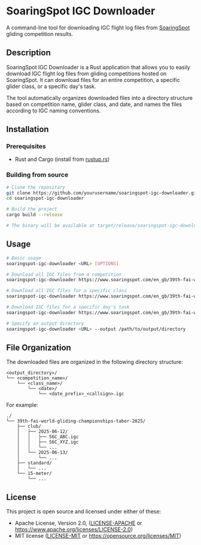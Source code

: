# SoaringSpot IGC Downloader

A command-line tool for downloading IGC flight log files from [SoaringSpot](https://www.soaringspot.com/) gliding competition results.

## Description

SoaringSpot IGC Downloader is a Rust application that allows you to easily download IGC flight log files from gliding competitions hosted on SoaringSpot. It can download files for an entire competition, a specific glider class, or a specific day's task.

The tool automatically organizes downloaded files into a directory structure based on competition name, glider class, and date, and names the files according to IGC naming conventions.

## Installation

### Prerequisites

- Rust and Cargo (install from [rustup.rs](https://rustup.rs/))

### Building from source

```bash
# Clone the repository
git clone https://github.com/yourusername/soaringspot-igc-downloader.git
cd soaringspot-igc-downloader

# Build the project
cargo build --release

# The binary will be available at target/release/soaringspot-igc-downloader[.exe]
```

## Usage

```bash
# Basic usage
soaringspot-igc-downloader <URL> [OPTIONS]

# Download all IGC files from a competition
soaringspot-igc-downloader https://www.soaringspot.com/en_gb/39th-fai-world-gliding-championships-tabor-2025

# Download all IGC files for a specific class
soaringspot-igc-downloader https://www.soaringspot.com/en_gb/39th-fai-world-gliding-championships-tabor-2025/results/standard

# Download IGC files for a specific day's task
soaringspot-igc-downloader https://www.soaringspot.com/en_gb/39th-fai-world-gliding-championships-tabor-2025/results/club/task-4-on-2025-06-12/daily

# Specify an output directory
soaringspot-igc-downloader <URL> --output /path/to/output/directory
```

## File Organization

The downloaded files are organized in the following directory structure:

```
<output_directory>/
└── <competition_name>/
    └── <class_name>/
        └── <date>/
            └── <date_prefix>_<callsign>.igc
```

For example:

```
./
└── 39th-fai-world-gliding-championships-tabor-2025/
    ├── club/
    │   ├── 2025-06-12/
    │   │   ├── 56C_ABC.igc
    │   │   ├── 56C_XYZ.igc
    │   │   └── ...
    │   └── 2025-06-13/
    │       └── ...
    ├── standard/
    │   └── ...
    └── 15-meter/
        └── ...
```

## License

This project is open source and licensed under either of these:

- Apache License, Version 2.0, ([LICENSE-APACHE](./LICENSE-APACHE) or https://www.apache.org/licenses/LICENSE-2.0)
- MIT license ([LICENSE-MIT](./LICENSE-MIT) or https://opensource.org/licenses/MIT)
